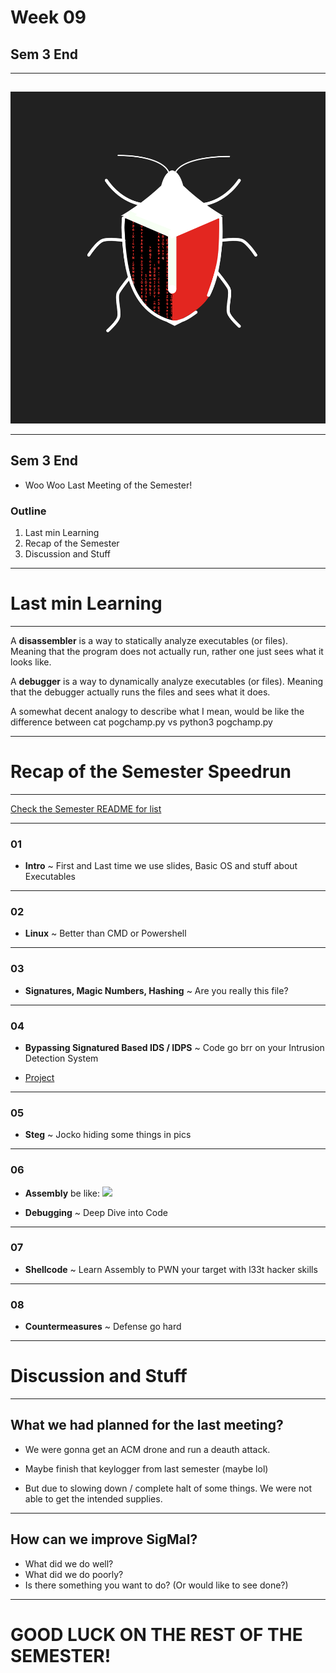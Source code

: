 # Week 09
## Sem 3 End
 
---
##
##
![](https://raw.githubusercontent.com/AOrps/SigMal/master/educational-material/sem3/img/sem3-beetle.jpg)
<!-- Beetle should change by sem -->
---
## Sem 3 End
* Woo Woo Last Meeting of the Semester!

### Outline
1. Last min Learning
1. Recap of the Semester 
1. Discussion and Stuff

---
# Last min Learning
---
A **disassembler** is a way to statically analyze executables (or files). Meaning that the program does not actually run, rather one just sees what it looks like. 

A **debugger** is a way to dynamically analyze executables (or files). Meaning that the debugger actually runs the files and sees what it does. 

A somewhat decent analogy to describe what I mean, would be like the difference between cat pogchamp.py vs  python3 pogchamp.py 
 
---
# Recap of the Semester Speedrun
---
<!-- Dream start playing your funky tune-->
[Check the Semester README for list](README.md)

---
### 01

* **Intro** ~ First and Last time we use slides, Basic OS and stuff about Executables

---
### 02

* **Linux** ~ Better than CMD or Powershell

---
### 03

* **Signatures, Magic Numbers, Hashing** ~ Are you really this file?

---
### 04

* **Bypassing Signatured Based IDS / IDPS** ~ Code go brr on your Intrusion Detection System 

* [Project](https://github.com/spade-as-in-ace/SignatureBasedIDS)

---
### 05

* **Steg** ~ Jocko hiding some things in pics

---
### 06

* **Assembly** be like: 
![](https://www.azquotes.com/picture-quotes/quote-if-you-wish-to-make-an-apple-pie-from-scratch-you-must-first-invent-the-universe-carl-sagan-25-67-95.jpg)

* **Debugging** ~ Deep Dive into Code

---
### 07

* **Shellcode** ~ Learn Assembly to PWN your target with l33t hacker skills

---
### 08

* **Countermeasures** ~ Defense go hard

---
# Discussion and Stuff
---
## What we had planned for the last meeting?
* We were gonna get an ACM drone and run a deauth attack.
* Maybe finish that keylogger from last semester (maybe lol)

* But due to slowing down / complete halt of some things. We were not able to get the intended supplies.
---
## How can we improve SigMal?
* What did we do well?
* What did we do poorly?
* Is there something you want to do? (Or would like to see done?)

---

# GOOD LUCK ON THE REST OF THE SEMESTER!
